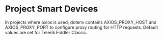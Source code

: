 # Project Smart Devices

In projects where axios is used, dotenv contains AXIOS_PROXY_HOST and AXIOS_PROXY_PORT to configure proxy routing for HTTP requests. Default values are set for Telerik Fiddler Classic.